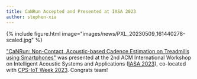 ```yaml
---
title: CaNRun Accepted and Presented at IASA 2023
author: stephen-xia
---
```


{%
  include figure.html
  image="images/news/PXL_20230509_161440278-scaled.jpg"
%}

["CaNRun: Non-Contact, Acoustic-based Cadence Estimation on Treadmills using Smartphones"](https://dl.acm.org/doi/abs/10.1145/3576914.3589561) was presented at the 2nd ACM International Workshop on Intelligent Acoustic Systems and Applications ([IASA 2023](http://intelligent-acoustics.org/)), co-located with [CPS-IoT Week 2023](https://cps-iot-week2023.cs.utsa.edu/). Congrats team!